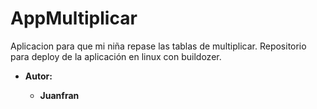 # AppMultiplicar
Aplicacion para que mi niña repase las tablas de multiplicar.
Repositorio para deploy de la aplicación en linux con buildozer.

* **Autor:**

    * **Juanfran**